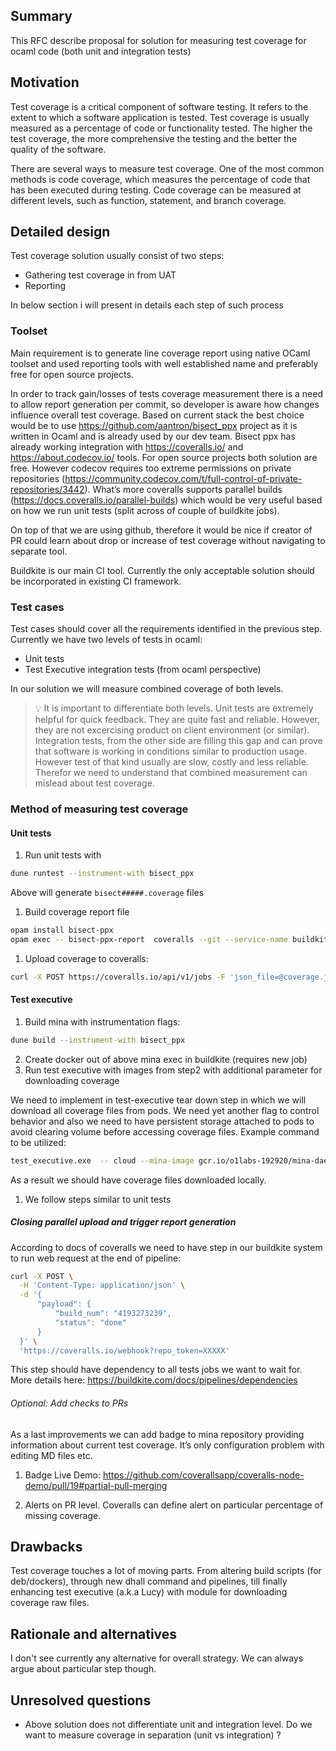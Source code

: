 ## Summary
[summary]: #summary

This RFC describe proposal for solution for measuring test coverage for ocaml code (both unit and integration tests) 

## Motivation
[motivation]: #motivation

Test coverage is a critical component of software testing. It refers to the extent to which a software application is tested. Test coverage is usually measured as a percentage of code or functionality tested. The higher the test coverage, the more comprehensive the testing and the better the quality of the software.

There are several ways to measure test coverage. One of the most common methods is code coverage, which measures the percentage of code that has been executed during testing. Code coverage can be measured at different levels, such as function, statement, and branch coverage.

## Detailed design
[detailed-design]: #detailed-design

Test coverage solution usually consist of two steps:

* Gathering test coverage in from UAT
* Reporting

In below section i will present in details each step of such process

### Toolset

Main requirement is to generate line coverage report using native OCaml toolset and used  reporting tools with well established name and preferably free for open source projects. 

In order to track gain/losses of tests coverage measurement there is a need to allow report generation per commit, so developer is aware how changes influence overall test coverage. Based on current stack the best choice would be to use https://github.com/aantron/bisect_ppx project as it is written in Ocaml and is already used by our dev team. Bisect ppx has already working integration with https://coveralls.io/ and https://about.codecov.io/ tools. For open source projects both solution are free. However codecov requires too extreme permissions on private repositories (https://community.codecov.com/t/full-control-of-private-repositories/3442).
What’s more coveralls supports parallel builds (https://docs.coveralls.io/parallel-builds) which would be very useful based on how we run unit tests (split across of couple of buildkite jobs). 

On top of that we are using github, therefore it would be nice if creator of PR could learn about drop or increase of test coverage without navigating to separate tool. 

Buildkite is our main CI tool. Currently the only acceptable solution should be incorporated in existing CI framework. 


### Test cases

Test cases should cover all the requirements identified in the previous step. Currently we have two levels of tests in ocaml:

- Unit tests
- Test Executive integration tests (from ocaml perspective)

In our solution we will measure combined coverage of both levels.

> 💡 It is important to differentiate both levels. Unit tests are extremely helpful for quick feedback. They are quite fast and reliable. However, they are not excercising product on client environment (or similar). Integration tests, from the other side are filling this gap and can prove that software is working in conditions similar to production usage. However test of that kind usually are slow, costly and less reliable. Therefor we need to understand that combined measurement can mislead about test coverage. 


### Method of measuring test coverage

#### **Unit tests**

1. Run unit tests with 

```bash
dune runtest --instrument-with bisect_ppx
```

Above will generate `bisect#####.coverage`  files 

1. Build coverage report file

```bash
opam install bisect-ppx
opam exec -- bisect-ppx-report  coveralls --git --service-name buildkite --service-job-id $BUILDKITE_JOB_ID --coverage-path . --parallel --repo-token=$COVERALLS_TOKEN coverage.json
```

1. Upload coverage to coveralls:

```bash
curl -X POST https://coveralls.io/api/v1/jobs -F 'json_file=@coverage.json'
```

#### Test executive

1. Build mina with instrumentation flags:

```bash
dune build --instrument-with bisect_ppx
```

2. Create docker out of above mina exec in buildkite (requires new job)
3. Run test executive with images from step2 with additional parameter for downloading coverage 

We need to implement in test-executive tear down step in which we will download all coverage files from pods. We need yet another flag to control behavior and also we need to have persistent storage attached to pods to avoid clearing volume before accessing coverage files. Example command to be utilized:

```bash
test_executive.exe  -- cloud --mina-image gcr.io/o1labs-192920/mina-daemon-instrumented --coverage --debug medium-bootstrap
```

As a result we should have coverage files downloaded locally.

1. We follow steps similar to unit tests

##### Closing parallel upload and trigger report generation

According to docs of coveralls we need to have step in our buildkite system to run web request at the end of pipeline:

```bash
curl -X POST \
  -H 'Content-Type: application/json' \
  -d '{
      "payload": {    
          "build_num": "4193273239",    
          "status": "done"    
      }    
  }' \
  'https://coveralls.io/webhook?repo_token=XXXXX'
```

This step should have dependency to all tests jobs we want to wait for. More details here:
https://buildkite.com/docs/pipelines/dependencies

###### Optional: Add checks to PRs

As a last improvements we can add badge to mina repository providing information about current test coverage. It’s only configuration problem with editing MD files etc.
1. Badge Live Demo: 
https://github.com/coverallsapp/coveralls-node-demo/pull/19#partial-pull-merging

2. Alerts on PR level. Coveralls can define alert on particular percentage of missing coverage.


## Drawbacks
[drawbacks]: #drawbacks

Test coverage touches a lot of moving parts. From altering build scripts (for deb/dockers), through new dhall command and pipelines, till finally enhancing test executive (a.k.a Lucy) with module for downloading coverage raw files.


## Rationale and alternatives
[rationale-and-alternatives]: #rationale-and-alternatives

I don't see currently any alternative for overall strategy. We can always argue about particular step though.

## Unresolved questions
[unresolved-questions]: #unresolved-questions

* Above solution does not differentiate unit and integration level. Do we want to measure coverage in separation (unit vs integration) ?